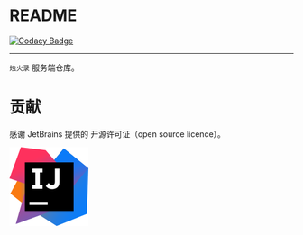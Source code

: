 # README

[![Codacy Badge](https://api.codacy.com/project/badge/Grade/8b32af3afdc44f8fa75c71ccd16cd335)](https://app.codacy.com/manual/o-w-o/dot?utm_source=github.com&utm_medium=referral&utm_content=o-w-o/dot&utm_campaign=Badge_Grade_Dashboard)

---

`烛火录` 服务端仓库。

# 贡献

感谢 JetBrains 提供的 开源许可证（open source licence）。

![Jetbrains logo](resource/jetbrains-idea.svg)
